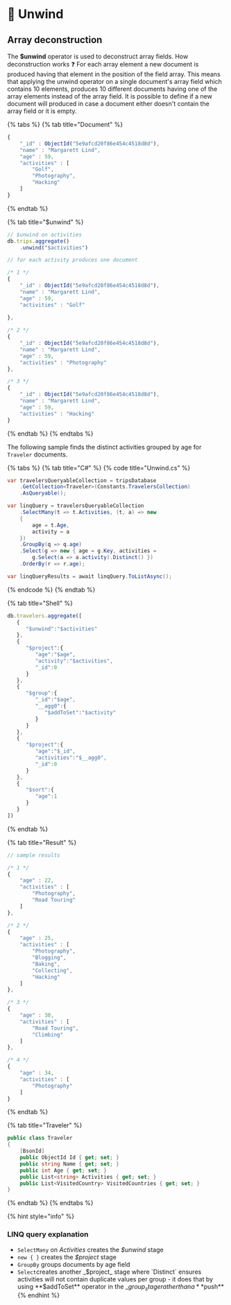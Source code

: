 # 🚩 Unwind

## Array deconstruction

The **$unwind** operator is used to deconstruct array fields.  How deconstruction works :question: For each array element a new document is produced having that element in the position of the field array. This means that applying the unwind operator on a single document's array field which contains 10 elements, produces 10 different documents having one of the array elements instead of the array field. It is possible to define if a new document will produced in case a document either doesn't contain the array field or it is empty.

{% tabs %}
{% tab title="Document" %}
```javascript
{
	"_id" : ObjectId("5e9afcd20f86e454c4518d8d"),
	"name" : "Margarett Lind",
	"age" : 59,
	"activities" : [
		"Golf",
		"Photography",
		"Hacking"
	]
}
```
{% endtab %}

{% tab title="$unwind" %}
```javascript
// $unwind on activities
db.trips.aggregate()
    .unwind("$activities")

// for each activity produces one document

/* 1 */
{
	"_id" : ObjectId("5e9afcd20f86e454c4518d8d"),
	"name" : "Margarett Lind",
	"age" : 59,
	"activities" : "Golf"
	
},

/* 2 */
{
	"_id" : ObjectId("5e9afcd20f86e454c4518d8d"),
	"name" : "Margarett Lind",
	"age" : 59,
	"activities" : "Photography"
},

/* 3 */
{
	"_id" : ObjectId("5e9afcd20f86e454c4518d8d"),
	"name" : "Margarett Lind",
	"age" : 59,
	"activities" : "Hacking"
}
```
{% endtab %}
{% endtabs %}

The following sample finds the distinct activities grouped by age for `Traveler` documents.

{% tabs %}
{% tab title="C#" %}
{% code title="Unwind.cs" %}
```csharp
var travelersQueryableCollection = tripsDatabase
    .GetCollection<Traveler>(Constants.TravelersCollection)
    .AsQueryable();

var linqQuery = travelersQueryableCollection
    .SelectMany(t => t.Activities, (t, a) => new
    {
        age = t.Age,
        activity = a
    })
    .GroupBy(q => q.age)
    .Select(g => new { age = g.Key, activities = 
        g.Select(a => a.activity).Distinct() })
    .OrderBy(r => r.age);

var linqQueryResults = await linqQuery.ToListAsync();
```
{% endcode %}
{% endtab %}

{% tab title="Shell" %}
```javascript
db.travelers.aggregate([
   {
      "$unwind":"$activities"
   },
   {
      "$project":{
         "age":"$age",
         "activity":"$activities",
         "_id":0
      }
   },
   {
      "$group":{
         "_id":"$age",
         "__agg0":{
            "$addToSet":"$activity"
         }
      }
   },
   {
      "$project":{
         "age":"$_id",
         "activities":"$__agg0",
         "_id":0
      }
   },
   {
      "$sort":{
         "age":1
      }
   }
])
```
{% endtab %}

{% tab title="Result" %}
```javascript
// sample results

/* 1 */
{
	"age" : 22,
	"activities" : [
		"Photography",
		"Road Touring"
	]
},

/* 2 */
{
	"age" : 25,
	"activities" : [
		"Photography",
		"Blogging",
		"Baking",
		"Collecting",
		"Hacking"
	]
},

/* 3 */
{
	"age" : 30,
	"activities" : [
		"Road Touring",
		"Climbing"
	]
},

/* 4 */
{
	"age" : 34,
	"activities" : [
		"Photography"
	]
}
```
{% endtab %}

{% tab title="Traveler" %}
```csharp
public class Traveler
{
    [BsonId]
    public ObjectId Id { get; set; }
    public string Name { get; set; }
    public int Age { get; set; }
    public List<string> Activities { get; set; }
    public List<VisitedCountry> VisitedCountries { get; set; }
}
```
{% endtab %}
{% endtabs %}

{% hint style="info" %}
### LINQ query explanation

* `SelectMany` on _Activities_ creates the _$unwind_ stage
* `new { }` creates the _$project_ stage
* `GroupBy` groups documents by age field
* `Select`creates another _$project_ stage where `Distinct` ensures activities will not contain duplicate values per group - it does that by using **$addToSet** operator in the _$group_ stage rather than a **$push**
{% endhint %}
